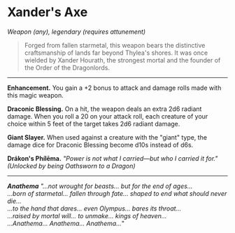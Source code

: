 # Xander's Axe
_Weapon (any), legendary (requires attunement)_

> Forged from fallen starmetal, this weapon bears the distinctive craftsmanship of lands far beyond Thylea's shores. It was once wielded by Xander Hourath, the strongest mortal and the founder of the Order of the Dragonlords.

---
**Enhancement.** You gain a +2 bonus to attack and damage rolls made with this magic weapon.

**Draconic Blessing.** On a hit, the weapon deals an extra 2d6 radiant damage. When you roll a 20 on your attack roll, each creature of your choice within 5 feet of the target takes 2d6 radiant damage.

**Giant Slayer.** When used against a creature with the "giant" type, the damage dice for Draconic Blessing become d10s instead of d6s.

**Drákon's Phílēma.** _"Power is not what I carried—but who I carried it for."_  
*(Unlocked by being Oathsworn to a Dragon)*

---
***Anathema***
*"...not wrought for beasts... but for the end of ages...*  
*...born of starmetal... fallen through fate... shaped to end what should never die...*  
*...to the hand that dares... even Olympus... bares its throat...*  
*...raised by mortal will... to unmake... kings of heaven...*  
*...Anathema... Anathema... Anathema...*"